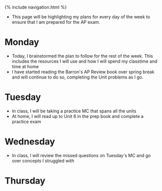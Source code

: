 {% include navigation.html %}

- This page will be highlighting my plans for every day of the week to ensure that I am prepared for the AP exam. 

# Monday
- Today, I brainstormed the plan to follow for the rest of the week. This includes the resources I will use and how I will spend my classtime and time at home
- I have started reading the Barron's AP Review book over spring break and will continue to do so, completing the Unit problems as I go.

# Tuesday
- In class, I will be taking a practice MC that spans all the units
- At home, I will read up to Unit 6 in the prep book and complete a practice exam

# Wednesday
- In class, I will review the missed questions on Tuesday's MC and go over concepts I struggled with


# Thursday
